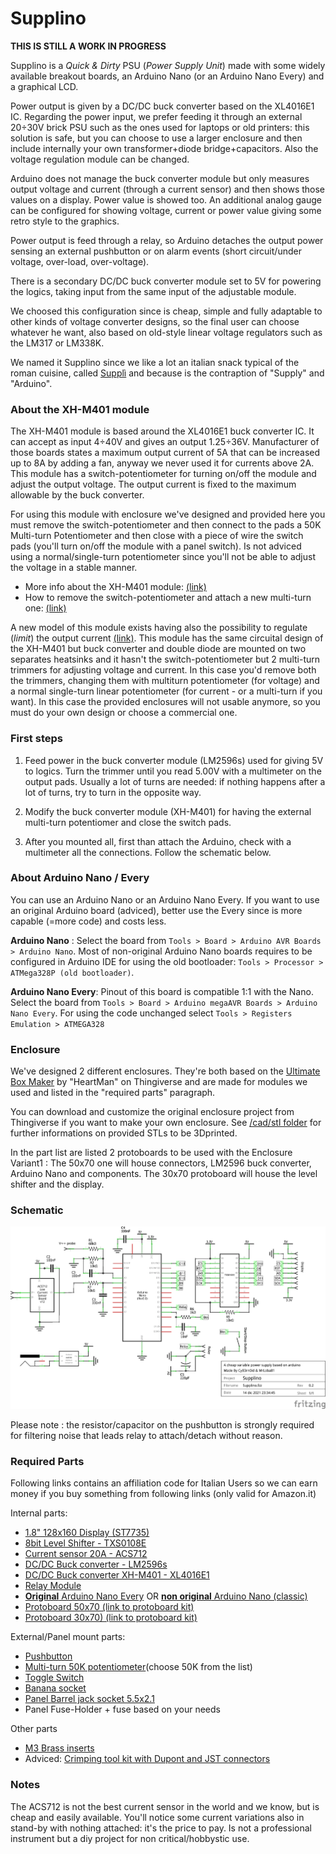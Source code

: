 # Supplino

**THIS IS STILL A WORK IN PROGRESS**

Supplino is a _Quick & Dirty_ PSU (_Power Supply Unit_) made with some widely available breakout boards, an Arduino Nano (or an Arduino Nano Every) and a graphical LCD.

Power output is given by a DC/DC buck converter based on the XL4016E1 IC. Regarding the power input, we prefer feeding it through an external 20÷30V brick PSU such as the ones used for laptops or old printers: this solution is safe, but you can choose to use a larger enclosure and then include internally your own transformer+diode bridge+capacitors. Also the voltage regulation module can be changed.

Arduino does not manage the buck converter module but only measures output voltage and current (through a current sensor) and then shows those values on a display. Power value is showed too. An additional analog gauge can be configured for showing voltage, current or power value giving some retro style to the graphics.

Power output is feed through a relay, so Arduino detaches the output power sensing an external pushbutton or on alarm events (short circuit/under voltage, over-load, over-voltage).

There is a secondary DC/DC buck converter module set to 5V for powering the logics, taking input from the same input of the adjustable module.

We choosed this configuration since is cheap, simple and fully adaptable to other kinds of voltage converter designs, so the final user can choose whatever he want, also based on old-style linear voltage regulators such as the LM317 or LM338K.

We named it Supplino since we like a lot an italian snack typical of the roman cuisine, called [Supplì](https://en.wikipedia.org/wiki/Suppl%C3%AC) and because is the contraption of "Supply" and "Arduino".

### About the XH-M401 module

The XH-M401 module is based around the XL4016E1 buck converter IC. It can accept as input 4÷40V and gives an output 1.25÷36V. Manufacturer of those boards states a maximum output current of 5A that can be increased up to 8A by adding a fan, anyway we never used it for currents above 2A. This module has a switch-potentiometer for turning on/off the module and adjust the output voltage. The output current is fixed to the maximum allowable by the buck converter.

For using this module with enclosure we've designed and provided here you must remove the switch-potentiometer and then connect to the pads a 50K Multi-turn Potentiometer and then close with a piece of wire the switch pads (you'll turn on/off the module with a panel switch). Is not adviced using a normal/single-turn potentiometer since you'll not be able to adjust the voltage in a stable manner.

- More info about the XH-M401 module: [(link)](https://www.instagram.com/p/CVqZ94OLAFN/)
- How to remove the switch-potentiometer and attach a new multi-turn one: [(link)](https://www.instagram.com/p/CWJXj0tLJGL/)

A new model of this module exists having also the possibility to regulate (_limit_) the output current [(link)](https://amzn.to/32PbnVB). This module has the same circuital design of the XH-M401 but buck converter and double diode are mounted on two separates heatsinks and it hasn't the switch-potentiometer but 2 multi-turn trimmers for adjusting voltage and current. In this case you'd remove both the trimmers, changing them with multiturn potentiometer (for voltage) and a normal single-turn linear potentiometer (for current - or a multi-turn if you want). In this case the provided enclosures will not usable anymore, so you must do your own design or choose a commercial one.

### First steps

1) Feed power in the buck converter module (LM2596s) used for giving 5V to logics. Turn the trimmer until you read 5.00V with a multimeter on the output pads. Usually a lot of turns are needed: if nothing happens after a lot of turns, try to turn in the opposite way.

2) Modify the buck converter module (XH-M401) for having the external multi-turn potentiomer and close the switch pads.

3) After you mounted all, first than attach the Arduino, check with a multimeter all the connections. Follow the schematic below.

### About Arduino Nano / Every

You can use an Arduino Nano or an Arduino Nano Every. If you want to use an original Arduino board (adviced), better use the Every since is more capable (=more code) and costs less.

**Arduino Nano** : Select the board from `Tools > Board > Arduino AVR Boards > Arduino Nano`.
Most of non-original Arduino Nano boards requires to be configured in Arduino IDE for using the old bootloader: `Tools > Processor > ATMega328P (old bootloader)`. 

**Arduino Nano Every**: Pinout of this board is compatible 1:1 with the Nano. Select the board from `Tools > Board > Arduino megaAVR Boards > Arduino Nano Every`. For using the code unchanged select `Tools > Registers Emulation > ATMEGA328`

### Enclosure

We've designed 2 different enclosures. They're both based on the [Ultimate Box Maker](https://www.thingiverse.com/thing:1264391) by "HeartMan" on Thingiverse and are made for modules we used and listed in the "required parts" paragraph.

You can download and customize the original enclosure project from Thingiverse if you want to make your own enclosure. See [/cad/stl folder](/cad/stl) for further informations on provided STLs to be 3Dprinted.  
  
In the part list are listed 2 protoboards to be used with the Enclosure Variant1 : The 50x70 one will house connectors, LM2596 buck converter, Arduino Nano and components. The 30x70 protoboard will house the level shifter and the display.  

### Schematic

![schematic](/docs/supplino_schematic.png)

Please note : the resistor/capacitor on the pushbutton is strongly required for filtering noise that leads relay to attach/detach without reason.
 
### Required Parts

Following links contains an affiliation code for Italian Users so we can earn money if you buy something from following links (only valid for Amazon.it)

Internal parts:
- [1.8" 128x160 Display (ST7735)](https://amzn.to/3pBmids)
- [8bit Level Shifter - TXS0108E](https://amzn.to/3DoPg4V)
- [Current sensor 20A - ACS712](https://amzn.to/3osdSWe)
- [DC/DC Buck converter - LM2596s](https://amzn.to/3Ghmcyd)
- [DC/DC Buck converter XH-M401 - XL4016E1](https://amzn.to/3doaTaZ)
- [Relay Module](https://amzn.to/31yBUpw)
- [**Original** Arduino Nano Every](https://amzn.to/3qYmN1V) OR [**non original** Arduino Nano (classic)](https://amzn.to/3rADJxe) 
- [Protoboard 50x70 (link to protoboard kit)](https://amzn.to/34U1kQ4)
- [Protoboard 30x70) (link to protoboard kit)](https://amzn.to/34U1kQ4)


External/Panel mount parts:
- [Pushbutton](https://amzn.to/31wBQ9O)
- [Multi-turn 50K potentiometer](https://amzn.to/3ps1PHH)(choose 50K from the list)
- [Toggle Switch](https://amzn.to/3lFTNtJ)
- [Banana socket](https://amzn.to/3opLQuq)
- [Panel Barrel jack socket 5.5x2.1](https://amzn.to/3IrCOW2)
- Panel Fuse-Holder + fuse based on your needs

Other parts
- [M3 Brass inserts](https://amzn.to/3EF1RlO)
- Adviced: [Crimping tool kit with Dupont and JST connectors](https://amzn.to/3Ik13nW)


### Notes

The ACS712 is not the best current sensor in the world and we know, but is cheap and easily available. You'll notice some current variations also in stand-by with nothing attached: it's the price to pay. Is not a professional instrument but a diy project for non critical/hobbystic use.
